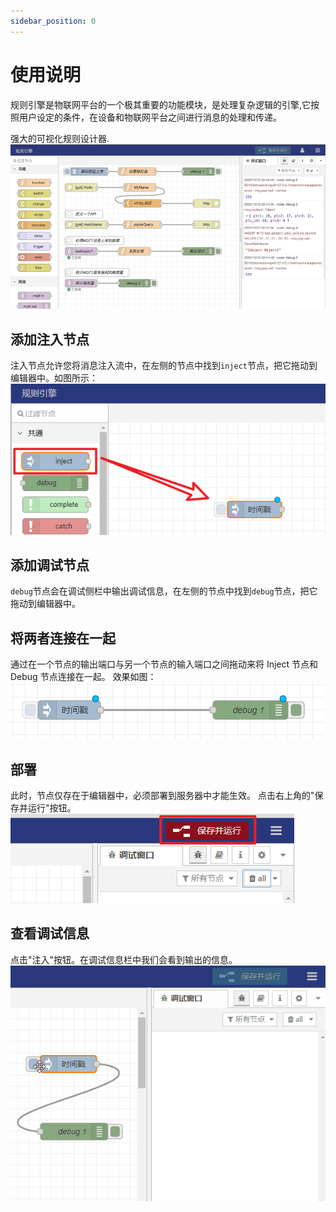 ```yaml
---
sidebar_position: 0
---
```

# 使用说明

规则引擎是物联网平台的一个极其重要的功能模块，是处理复杂逻辑的引擎,它按照用户设定的条件，在设备和物联网平台之间进行消息的处理和传递。

强大的可视化规则设计器.
![img_1.png](../imgs/ruleEngine/rule-engine.jpg)


## 添加注入节点

注入节点允许您将消息注入流中，在左侧的节点中找到`inject`节点，把它拖动到编辑器中。如图所示：
![img_1.png](../imgs/ruleEngine/rule_instance_02_01-03bb3c982967f4825c6f96760d88df11.png)

## 添加调试节点

`debug`节点会在调试侧栏中输出调试信息，在左侧的节点中找到`debug`节点，把它拖动到编辑器中。

## 将两者连接在一起

通过在一个节点的输出端口与另一个节点的输入端口之间拖动来将 Inject 节点和 Debug 节点连接在一起。
效果如图：
![img.png](../imgs/ruleEngine/ruleengine002.png)

## 部署

此时，节点仅存在于编辑器中，必须部署到服务器中才能生效。
点击右上角的"保存并运行"按钮。
![img_2.png](../imgs/ruleEngine/ruleengine001.png)

## 查看调试信息

点击"注入"按钮。在调试信息栏中我们会看到输出的信息。
![img](../imgs/ruleEngine/rule_instance_02_05-f793dc9c7d462175711587cbd2b7f624.gif)
